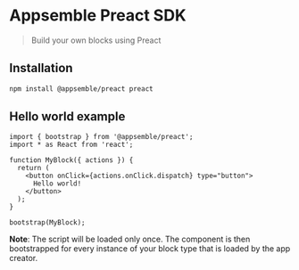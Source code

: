# Appsemble Preact SDK

> Build your own blocks using Preact

## Installation

```sh
npm install @appsemble/preact preact
```

## Hello world example

```tsx
import { bootstrap } from '@appsemble/preact';
import * as React from 'react';

function MyBlock({ actions }) {
  return (
    <button onClick={actions.onClick.dispatch} type="button">
      Hello world!
    </button>
  );
}

bootstrap(MyBlock);
```

**Note**: The script will be loaded only once. The component is then bootstrapped for every instance
of your block type that is loaded by the app creator.
